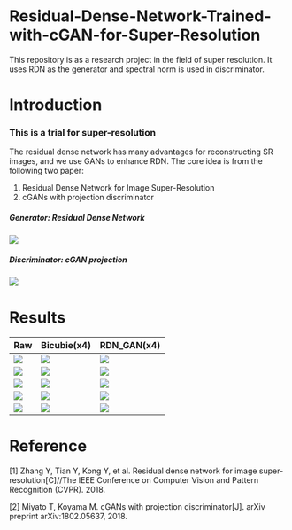 # Residual-Dense-Network-Trained-with-cGAN-for-Super-Resolution
This repository is as a research project in the field of super resolution. It uses RDN as the generator and spectral norm is used in discriminator.

# Introduction
### This is a trial for super-resolution
The residual dense network has many advantages for reconstructing SR images, and we use GANs to enhance RDN.
The core idea is from the following two paper:
1. Residual Dense Network for Image Super-Resolution
2. cGANs with projection discriminator
##### Generator: Residual Dense Network
![](https://github.com/MingtaoGuo/Residual-Dense-Network-Trained-with-cGAN-for-Super-Resolution/blob/master/IMAGES/RDN.jpg)
##### Discriminator: cGAN projection
![](https://github.com/MingtaoGuo/Residual-Dense-Network-Trained-with-cGAN-for-Super-Resolution/blob/master/IMAGES/pro.jpg)
# Results
|Raw|Bicubie(x4)|RDN_GAN(x4)|
|-|-|-|
|![](https://github.com/MingtaoGuo/Residual-Dense-Network-Trained-with-cGAN-for-Super-Resolution/blob/master/IMAGES/hr_flow.jpg)|![](https://github.com/MingtaoGuo/Residual-Dense-Network-Trained-with-cGAN-for-Super-Resolution/blob/master/IMAGES/bic_flow.jpg)|![](https://github.com/MingtaoGuo/Residual-Dense-Network-Trained-with-cGAN-for-Super-Resolution/blob/master/IMAGES/sr_flow.jpg)|
|![](https://github.com/MingtaoGuo/Residual-Dense-Network-Trained-with-cGAN-for-Super-Resolution/blob/master/IMAGES/hr_butf.jpg)|![](https://github.com/MingtaoGuo/Residual-Dense-Network-Trained-with-cGAN-for-Super-Resolution/blob/master/IMAGES/bic_butf.jpg)|![](https://github.com/MingtaoGuo/Residual-Dense-Network-Trained-with-cGAN-for-Super-Resolution/blob/master/IMAGES/sr_butf.jpg)|
|![](https://github.com/MingtaoGuo/Residual-Dense-Network-Trained-with-cGAN-for-Super-Resolution/blob/master/IMAGES/hr_dog.jpg)|![](https://github.com/MingtaoGuo/Residual-Dense-Network-Trained-with-cGAN-for-Super-Resolution/blob/master/IMAGES/bic_dog.jpg)|![](https://github.com/MingtaoGuo/Residual-Dense-Network-Trained-with-cGAN-for-Super-Resolution/blob/master/IMAGES/sr_dog.jpg)|
|![](https://github.com/MingtaoGuo/Residual-Dense-Network-Trained-with-cGAN-for-Super-Resolution/blob/master/IMAGES/hr_cat.jpg)|![](https://github.com/MingtaoGuo/Residual-Dense-Network-Trained-with-cGAN-for-Super-Resolution/blob/master/IMAGES/bic_cat.jpg)|![](https://github.com/MingtaoGuo/Residual-Dense-Network-Trained-with-cGAN-for-Super-Resolution/blob/master/IMAGES/sr_cat.jpg)|
|![](https://github.com/MingtaoGuo/Residual-Dense-Network-Trained-with-cGAN-for-Super-Resolution/blob/master/IMAGES/hr_wom.jpg)|![](https://github.com/MingtaoGuo/Residual-Dense-Network-Trained-with-cGAN-for-Super-Resolution/blob/master/IMAGES/bic_wom.jpg)|![](https://github.com/MingtaoGuo/Residual-Dense-Network-Trained-with-cGAN-for-Super-Resolution/blob/master/IMAGES/sr_wom.jpg)|
# Reference 
[1] Zhang Y, Tian Y, Kong Y, et al. Residual dense network for image super-resolution[C]//The IEEE Conference on Computer Vision and Pattern Recognition (CVPR). 2018.

[2] Miyato T, Koyama M. cGANs with projection discriminator[J]. arXiv preprint arXiv:1802.05637, 2018.


